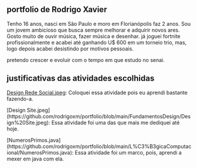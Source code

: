 
## portfolio de Rodrigo Xavier 

Tenho 16 anos, nasci em São Paulo e moro em Florianópolis faz 2 anos. Sou um jovem ambicioso que busca sempre melhorar e adquirir novos ares.
Gosto muito de ouvir música, fazer música e desenhar.
já joguei fortnite profissionalmente e acabei até ganhando U$ 600 em um torneio trio, mas, logo depois acabei desistindo por motivos pessoais.

pretendo crescer e evoluir com o tempo em que estudo no senai.

## justificativas das atividades escolhidas
[Design Rede Social.jpeg](https://github.com/rodrigoxm/portfolio/blob/main/FundamentosDesign/Design%20Rede%20Social.jpeg): Coloquei essa atividade pois eu aprendi bastante fazendo-a.
<p> [Design Site.jpeg](https://github.com/rodrigoxm/portfolio/blob/main/FundamentosDesign/Design%20Site.jpeg): Essa atividade foi uma das que mais me dediquei até hoje.
<p> [NumerosPrimos.java](https://github.com/rodrigoxm/portfolio/blob/main/L%C3%B3gicaComputacional/NumerosPrimos.java): Essa atividade foi um marco, pois, aprendi a mexer em java com ela.
